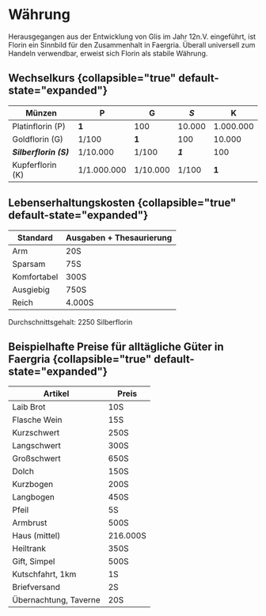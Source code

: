 # Währung

Herausgegangen aus der Entwicklung von Glis im Jahr 12n.V. eingeführt, ist Florin ein Sinnbild für den Zusammenhalt
in Faergria. Überall universell zum Handeln verwendbar, erweist sich Florin als stabile Währung.

## Wechselkurs {collapsible="true" default-state="expanded"}

| Münzen                 | P           | G        | ***S*** | K         |
|------------------------|-------------|----------|---------|-----------|
| Platinflorin (P)       | **1**       | 100      | 10.000  | 1.000.000 |
| Goldflorin (G)         | 1/100       | **1**    | 100     | 10.000    |
| ***Silberflorin (S)*** | 1/10.000    | 1/100    | ***1*** | 100       |
| Kupferflorin (K)       | 1/1.000.000 | 1/10.000 | 1/100   | **1**     |

## Lebenserhaltungskosten {collapsible="true" default-state="expanded"}

| Standard    | Ausgaben + Thesaurierung |
|-------------|--------------------------|
| Arm         | 20S                      |
| Sparsam     | 75S                      |
| Komfortabel | 300S                     |
| Ausgiebig   | 750S                     |
| Reich       | 4.000S                   |

Durchschnittsgehalt: 2250 Silberflorin

## Beispielhafte Preise für alltägliche Güter in Faergria {collapsible="true" default-state="expanded"}

| Artikel               | Preis    |
|-----------------------|----------|
| Laib Brot             | 10S      |
| Flasche Wein          | 15S      |
| Kurzschwert           | 250S     |
| Langschwert           | 300S     |
| Großschwert           | 650S     |
| Dolch                 | 150S     |
| Kurzbogen             | 200S     |
| Langbogen             | 450S     |
| Pfeil                 | 5S       |
| Armbrust              | 500S     |
| Haus (mittel)         | 216.000S |
| Heiltrank             | 350S     |
| Gift, Simpel          | 500S     |
| Kutschfahrt, 1km      | 1S       |
| Briefversand          | 2S       |
| Übernachtung, Taverne | 20S      |

